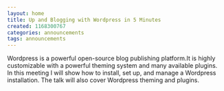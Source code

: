 ```yaml
---
layout: home
title: Up and Blogging with Wordpress in 5 Minutes
created: 1168300767
categories: announcements
tags: announcements
---
```

Wordpress is a powerful open-source blog publishing platform.It is highly customizable with a powerful theming system and many available plugins. In this meeting I will show how to install, set up, and manage a Wordpress installation. The talk will also cover Wordpress theming and plugins.
